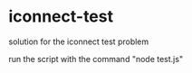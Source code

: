 # iconnect-test
solution for the iconnect test problem

run the script with the command "node test.js"
